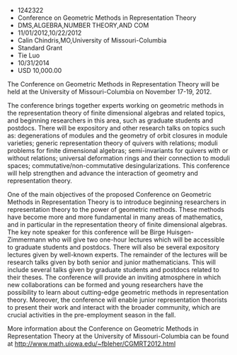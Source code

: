 
* 1242322
* Conference on Geometric Methods in Representation Theory
* DMS,ALGEBRA,NUMBER THEORY,AND COM
* 11/01/2012,10/22/2012
* Calin Chindris,MO,University of Missouri-Columbia
* Standard Grant
* Tie Luo
* 10/31/2014
* USD 10,000.00

The Conference on Geometric Methods in Representation Theory will be held at the
University of Missouri-Columbia on November 17-19, 2012.

The conference brings together experts working on geometric methods in the
representation theory of finite dimensional algebras and related topics, and
beginning researchers in this area, such as graduate students and postdocs.
There will be expository and other research talks on topics such as:
degenerations of modules and the geometry of orbit closures in module varieties;
generic representation theory of quivers with relations; moduli problems for
finite dimensional algebras; semi-invariants for quivers with or without
relations; universal deformation rings and their connection to moduli spaces;
commutative/non-commutative desingularizations. This conference will help
strengthen and advance the interaction of geometry and representation theory.

One of the main objectives of the proposed Conference on Geometric Methods in
Representation Theory is to introduce beginning researchers in representation
theory to the power of geometric methods. These methods have become more and
more fundamental in many areas of mathematics, and in particular in the
representation theory of finite dimensional algebras. The key note speaker for
this conference will be Birge Huisgen-Zimmermann who will give two one-hour
lectures which will be accessible to graduate students and postdocs. There will
also be several expository lectures given by well-known experts. The remainder
of the lectures will be research talks given by both senior and junior
mathematicians. This will include several talks given by graduate students and
postdocs related to their theses. The conference will provide an inviting
atmosphere in which new collaborations can be formed and young researchers have
the possibility to learn about cutting-edge geometric methods in representation
theory. Moreover, the conference will enable junior representation theorists to
present their work and interact with the broader community, which are crucial
activities in the pre-employment season in the fall.

More information about the Conference on Geometric Methods in Representation
Theory at the University of Missouri-Columbia can be found at
http://www.math.uiowa.edu/~fbleher/CGMRT2012.html
